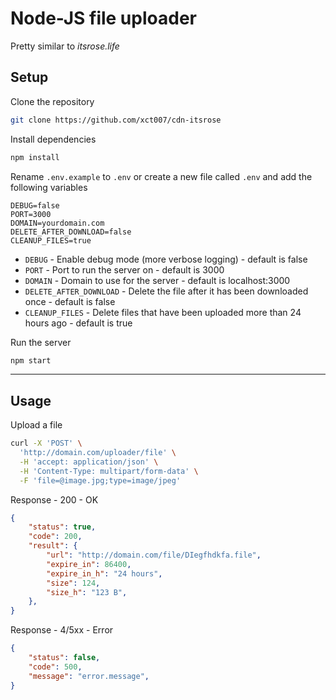 # Node-JS file uploader
Pretty similar to *itsrose.life*

## Setup
Clone the repository
```bash
git clone https://github.com/xct007/cdn-itsrose
```
Install dependencies
```bash
npm install
```
Rename `.env.example` to `.env` or create a new file called `.env` and add the following variables
```env
DEBUG=false
PORT=3000
DOMAIN=yourdomain.com
DELETE_AFTER_DOWNLOAD=false
CLEANUP_FILES=true
```
- `DEBUG` - Enable debug mode (more verbose logging) - default is false
- `PORT` - Port to run the server on - default is 3000
- `DOMAIN` - Domain to use for the server - default is localhost:3000
- `DELETE_AFTER_DOWNLOAD` - Delete the file after it has been downloaded once - default is false
- `CLEANUP_FILES` - Delete files that have been uploaded more than 24 hours ago - default is true

Run the server
```bash
npm start
```
___
## Usage
Upload a file
```bash
curl -X 'POST' \
  'http://domain.com/uploader/file' \
  -H 'accept: application/json' \
  -H 'Content-Type: multipart/form-data' \
  -F 'file=@image.jpg;type=image/jpeg'
```
Response - 200 - OK
```json
{
    "status": true,
    "code": 200,
    "result": {
        "url": "http://domain.com/file/DIegfhdkfa.file",
        "expire_in": 86400,
        "expire_in_h": "24 hours",
        "size": 124,
        "size_h": "123 B",
    },
}
```
Response - 4/5xx - Error
```json
{
    "status": false,
    "code": 500,
    "message": "error.message",
}
```